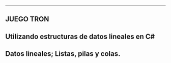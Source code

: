 ----------------------------------------------
JUEGO TRON
----------------------------------------------
Utilizando estructuras de datos lineales en C#
----------------------------------------------
Datos lineales; Listas, pilas y colas.
-----------------------------------------------
